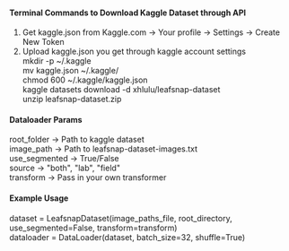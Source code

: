 #### Terminal Commands to Download Kaggle Dataset through API
1) Get kaggle.json from Kaggle.com -> Your profile -> Settings -> Create New Token <br/>
2) Upload kaggle.json you get through kaggle account settings <br/>
mkdir -p ~/.kaggle <br/>
mv kaggle.json ~/.kaggle/ <br/> 
chmod 600 ~/.kaggle/kaggle.json <br/>
kaggle datasets download -d xhlulu/leafsnap-dataset <br/>
unzip leafsnap-dataset.zip <br/>

#### Dataloader Params
root_folder -> Path to kaggle dataset <br/>
image_path -> Path to leafsnap-dataset-images.txt <br/>
use_segmented -> True/False <br/>
source -> "both", "lab", "field" <br/> 
transform -> Pass in your own transformer <br/>

#### Example Usage
dataset = LeafsnapDataset(image_paths_file, root_directory, use_segmented=False, transform=transform) <br/>
dataloader = DataLoader(dataset, batch_size=32, shuffle=True) <br/>

